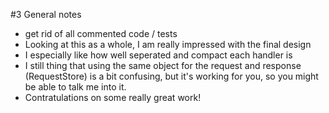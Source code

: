 #3 General notes
 * get rid of all commented code / tests
 * Looking at this as a whole, I am really impressed with the final design
 * I especially like how well seperated and compact each handler is
 * I still thing that using the same object for the request and response (RequestStore) is a bit confusing, but it's working for you, so you might be able to talk me into it.
 * Contratulations on some really great work!
